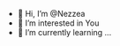 - 👋 Hi, I’m @Nezzea
- 👀 I’m interested in You
- 🌱 I’m currently learning ...

<!---
Nezzea/Nezzea is a ✨ special ✨ repository because its `README.md` (this file) appears on your GitHub profile.
You can click the Preview link to take a look at your changes.
--->
